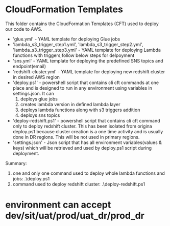 # CloudFormation Templates

This folder contains the CloudFormation Templates (CFT) used to deploy our code to AWS.

* 'glue.yml' - YAML template for deploying Glue jobs
* 'lambda_s3_trigger_step1.yml', 'lambda_s3_trigger_step2.yml', 'lambda_s3_trigger_step3.yml' - YAML template for deploying Lambda functions with triggers;follow below steps for delpoyment
* 'sns.yml' - YAML template for deploying the predefined SNS topics and endpoint(email) 
* 'redshift-cluster.yml' - YAML template for deploying new redshift cluster in desired AWS region
* 'deploy.ps1' - powershell script that contains cli cft commands at one place and is designed to run in any environment using variables in settings.json. It can
    1. deploys glue jobs
    2. creates lambda version in defined lambda layer
    3. deploys lambda functions along with s3 triggers addition
    4. deploys sns topics
* 'deploy-redshift.ps1' - powershell script that contains cli cft command only to deploy redshift cluster. This has been isolated from origina deploy.ps1 because cluster creation is a one time activity and is usually done in DR regions. This will be not used in primary regions.
* 'settings.json' - Json script that has all environment variables(values & keys) which will be retrieved and used by deploy.ps1 script during deployment.  

Summary:
1. one and only one command used to deploy whole lambda functions and jobs:
    .\deploy.ps1 <environment>
2. command used to deploy redshift cluster:
    .\deploy-redshift.ps1 <environment>
    
# environment can accept dev/sit/uat/prod/uat_dr/prod_dr